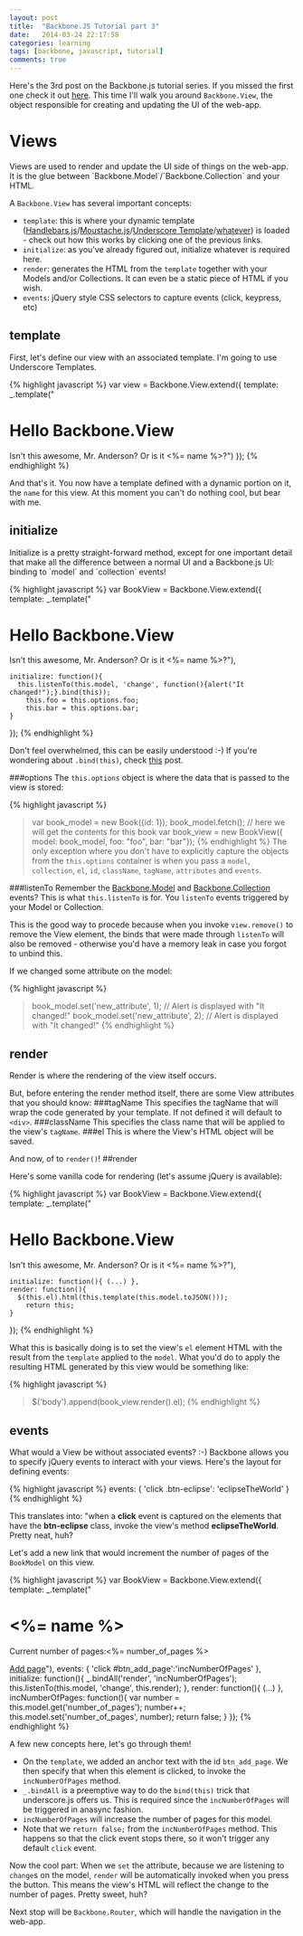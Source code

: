 ```yaml
---
layout: post
title:  "Backbone.JS Tutorial part 3"
date:   2014-03-24 22:17:58
categories: learning
tags: [backbone, javascript, tutorial]
comments: true
---
```


Here's the 3rd post on the Backbone.js tutorial series. If you missed the first one check it out [here](/learning/backbone-tutorial-1). This time I'll walk you around `Backbone.View`, the object responsible for creating and updating the UI of the web-app.

<h1 id="views">Views</h1>
Views are used to render and update the UI side of things on the web-app. It is the glue between `Backbone.Model`/`Backbone.Collection` and your HTML.

A `Backbone.View` has several important concepts:

+ `template`: this is where your dynamic template ([Handlebars.js](http://www.handlebarsjs.com)/[Moustache.js](http://mustache.github.io/)/[Underscore Template](http://underscorejs.org/#template)/[whatever](http://lmgtfy.com/?q=javascript+HTML+template+engine)) is loaded - check out how this works by clicking one of the previous links.
+ `initialize`: as you've already figured out, initialize whatever is required here.
+ `render`: generates the HTML from the `template` together with your Models and/or Collections. It can even be a static piece of HTML if you wish.
+ `events`: jQuery style CSS selectors to capture events (click, keypress, etc)

<h2 id="template">template</h2>

First, let's define our view with an associated template. I'm going to use Underscore Templates.

{% highlight javascript %}
var view = Backbone.View.extend({
  template: _.template("<h1>Hello Backbone.View</h1><p>Isn't this awesome, Mr. Anderson? Or is it <%= name %>?")
});
{% endhighlight %}

And that's it. You now have a template defined with a dynamic portion on it, the `name` for this view. At this moment you can't do nothing cool, but bear with me.

<h2 id="initialize">initialize</h2>
Initialize is a pretty straight-forward method, except for one important detail that make all the difference between a normal UI and a Backbone.js UI: binding to `model` and `collection` events!

{% highlight javascript %}
var BookView = Backbone.View.extend({
  template: _.template("<h1>Hello Backbone.View</h1><p>Isn't this awesome, Mr. Anderson? Or is it <%= name %>?"),

    initialize: function(){
      this.listenTo(this.model, 'change', function(){alert("It changed!");}.bind(this));
        this.foo = this.options.foo;
        this.bar = this.options.bar;
    }
});
{% endhighlight %}

Don't feel overwhelmed, this can be easily understood :-)
If you're wondering about `.bind(this)`, check [this](/tip/the-wonders-of-bind) post.

###options
The `this.options` object is where the data that is passed to the view is stored:


{% highlight javascript %}
> var book_model = new Book({id: 1});
> book_model.fetch(); // here we will get the contents for this book
> var book_view = new BookView({ model: book_model, foo: "foo", bar: "bar"});
{% endhighlight %}
The only exception where you don't have to explicitly capture the objects from the `this.options` container is when you pass a `model`, `collection`, `el`, `id`, `className`, `tagName`, `attributes` and `events`.

###listenTo
Remember the [Backbone.Model](/learning/backbone-tutorial-1#events) and [Backbone.Collection](/learning/backbone-tutorial-2#events) events? This is what `this.listenTo` is for. You `listenTo` events triggered by your Model or Collection.

This is the good way to procede because when you invoke `view.remove()` to remove the View element, the binds that were made through `listenTo` will also be removed - otherwise you'd have a memory leak in case you forgot to unbind this.

If we changed some attribute on the model:

{% highlight javascript %}
> book_model.set('new_attribute', 1);
 // Alert is displayed with "It changed!"
> book_model.set('new_attribute', 2);
 // Alert is displayed with "It changed!"
{% endhighlight %}

<h2 id="render">render</h2>
Render is where the rendering of the view itself occurs.

But, before entering the render method itself, there are some View attributes that you should know:
###tagName
This specifies the tagName that will wrap the code generated by your template. If not defined it will default to `<div>`.
###className
This specifies the class name that will be applied to the view's `tagName`.
###el
This is where the View's HTML object will be saved.

And now, of to `render()`!
##render


Here's some vanilla code for rendering (let's assume jQuery is available):

{% highlight javascript %}
var BookView = Backbone.View.extend({
  template: _.template("<h1>Hello Backbone.View</h1><p>Isn't this awesome, Mr. Anderson? Or is it <%= name %>?"),

    initialize: function(){ (...) },
    render: function(){
      $(this.el).html(this.template(this.model.toJSON()));
        return this;
    }
});
{% endhighlight %}

What this is basically doing is to set the view's `el` element HTML with the result from the `template` applied to the `model`. What you'd do to apply the resulting HTML generated by this view would be something like:

{% highlight javascript %}
> $('body').append(book_view.render().el);
{% endhighlight %}

<h2 id="events">events</h2>
What would a View be without associated events? :-)
Backbone allows you to specify jQuery events to interact with your views. Here's the layout for defining events:

{% highlight javascript %}
events: {
  'click .btn-eclipse': 'eclipseTheWorld'
}
{% endhighlight %}

This translates into: "when a **click** event is captured on the elements that have the **btn-eclipse** class, invoke the view's method **eclipseTheWorld**. Pretty neat, huh?

Let's add a new link that would increment the number of pages of the `BookModel` on this view.

{% highlight javascript %}
var BookView = Backbone.View.extend({
  template: _.template("<h1> <%= name %> </h1><p>Current number of pages:<%= number_of_pages %></p><a id='btn_add_page' href='#'>Add page</a>"),
    events: {
      'click #btn_add_page':'incNumberOfPages'
    },
    initialize: function(){
      _.bindAll('render', 'incNumberOfPages');
      this.listenTo(this.model, 'change', this.render);
    },
    render: function(){ (...) },
    incNumberOfPages: function(){
      var number = this.model.get('number_of_pages');
        number++;
        this.model.set('number_of_pages', number);
        return false;
    }
});
{% endhighlight %}

A few new concepts here, let's go through them!

- On the `template`, we added an anchor text with the id `btn_add_page`. We then specify that when this element is clicked, to invoke the `incNumberOfPages` method.
- `_.bindAll` is a preemptive way to do the `bind(this)` trick that underscore.js offers us. This is required since the `incNumberOfPages` will be triggered in anasync fashion.
- `incNumberOfPages` will increase the number of pages for this model.
- Note that we `return false;` from the `incNumberOfPages` method. This happens so that the click event stops there, so it won't trigger any default `click` event.

Now the cool part: When we `set` the attribute, because we are listening to `change`s on the model, `render` will be automatically invoked when you press the button. This means the view's HTML will reflect the change to the number of pages. Pretty sweet, huh?


Next stop will be `Backbone.Router`, which will handle the navigation in the web-app.